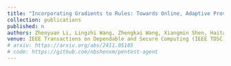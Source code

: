 ```yaml
---
title: "Incorporating Gradients to Rules: Towards Online, Adaptive Provenance-based Intrusion Detection"
collection: publications
published: n
authors: Zhenyuan Li, Lingzhi Wang, Zhengkai Wang, Xiangmin Shen, Haitao Xu, Yan Chen, Shouling Ji
venue: IEEE Transactions on Dependable and Secure Computing (IEEE TDSC)
# arxiv: https://arxiv.org/abs/2411.05185
# code: https://github.com/nbshenxm/pentest-agent
---
```

